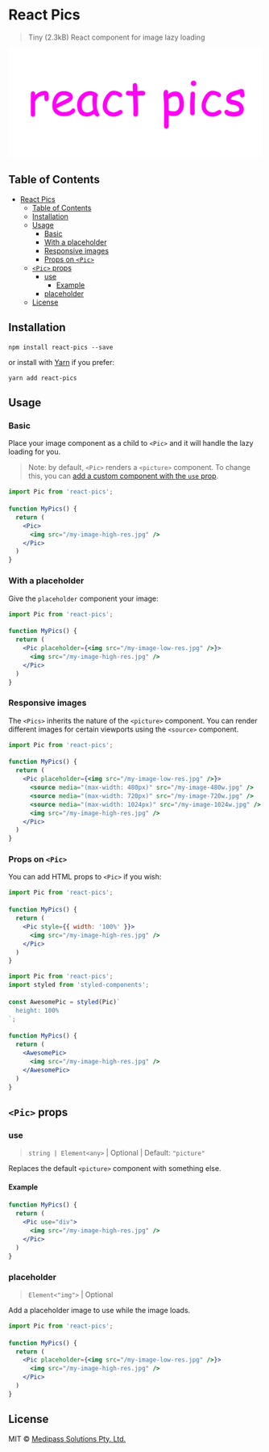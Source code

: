 # React Pics

> Tiny (2.3kB) React component for image lazy loading

<p align="center"><img src="./react-pics.png" width="600px"></img></p>


## Table of Contents

- [React Pics](#react-pics)
  - [Table of Contents](#table-of-contents)
  - [Installation](#installation)
  - [Usage](#usage)
    - [Basic](#basic)
    - [With a placeholder](#with-a-placeholder)
    - [Responsive images](#responsive-images)
    - [Props on `<Pic>`](#props-on-pic)
  - [`<Pic>` props](#pic-props)
    - [use](#use)
      - [Example](#example)
    - [placeholder](#placeholder)
  - [License](#license)

## Installation

```
npm install react-pics --save
```

or install with [Yarn](https://yarnpkg.com) if you prefer:

```
yarn add react-pics
```

## Usage

### Basic

Place your image component as a child to `<Pic>` and it will handle the lazy loading for you.

> Note: by default, `<Pic>` renders a `<picture>` component. To change this, you can [add a custom component with the `use` prop]().

```jsx
import Pic from 'react-pics';

function MyPics() {
  return (
    <Pic>
      <img src="/my-image-high-res.jpg" />
    </Pic>
  )
}
```

### With a placeholder

Give the `placeholder` component your image:

```jsx
import Pic from 'react-pics';

function MyPics() {
  return (
    <Pic placeholder={<img src="/my-image-low-res.jpg" />}>
      <img src="/my-image-high-res.jpg" />
    </Pic>
  )
}
```

### Responsive images

The `<Pics>` inherits the nature of the `<picture>` component. You can render different images for certain viewports using the `<source>` component.

```jsx
import Pic from 'react-pics';

function MyPics() {
  return (
    <Pic placeholder={<img src="/my-image-low-res.jpg" />}>
      <source media="(max-width: 480px)" src="/my-image-480w.jpg" />
      <source media="(max-width: 720px)" src="/my-image-720w.jpg" />
      <source media="(max-width: 1024px)" src="/my-image-1024w.jpg" />
      <img src="/my-image-high-res.jpg" />
    </Pic>
  )
}
```

### Props on `<Pic>`

You can add HTML props to `<Pic>` if you wish:

```jsx
import Pic from 'react-pics';

function MyPics() {
  return (
    <Pic style={{ width: '100%' }}>
      <img src="/my-image-high-res.jpg" />
    </Pic>
  )
}
```

```jsx
import Pic from 'react-pics';
import styled from 'styled-components';

const AwesomePic = styled(Pic)`
  height: 100%
`;

function MyPics() {
  return (
    <AwesomePic>
      <img src="/my-image-high-res.jpg" />
    </AwesomePic>
  )
}
```



## `<Pic>` props

### use

> `string | Element<any>` | Optional | Default: `"picture"`

Replaces the default `<picture>` component with something else.

#### Example

```jsx
function MyPics() {
  return (
    <Pic use="div">
      <img src="/my-image-high-res.jpg" />
    </Pic>
  )
}
```

### placeholder

> `Element<"img">` | Optional

Add a placeholder image to use while the image loads.

```jsx
import Pic from 'react-pics';

function MyPics() {
  return (
    <Pic placeholder={<img src="/my-image-low-res.jpg" />}>
      <img src="/my-image-high-res.jpg" />
    </Pic>
  )
}
```

## License

MIT © [Medipass Solutions Pty. Ltd.](https://github.com/medipass)

